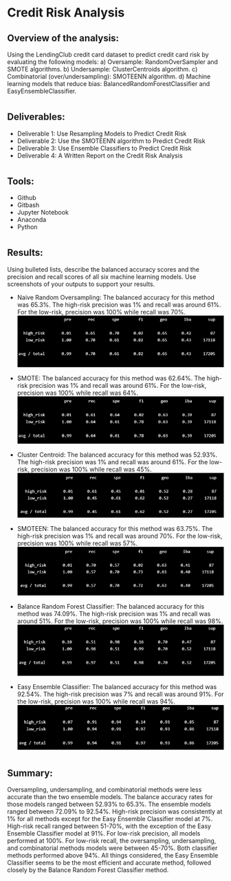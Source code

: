 # Credit Risk Analysis


## Overview of the analysis: 
Using the LendingClub credit card dataset to predict credit card risk by evaluating the following models:
  a) Oversample: RandomOverSampler and SMOTE algorithms.
  b) Undersample: ClusterCentroids algorithm. 
  c) Combinatorial (over/undersampling): SMOTEENN algorithm.
  d) Machine learning models that reduce bias: BalancedRandomForestClassifier and EasyEnsembleClassifier.

# 
## Deliverables:
 - Deliverable 1: Use Resampling Models to Predict Credit Risk
 - Deliverable 2: Use the SMOTEENN algorithm to Predict Credit Risk
 - Deliverable 3: Use Ensemble Classifiers to Predict Credit Risk
 - Deliverable 4: A Written Report on the Credit Risk Analysis


#
## Tools:
  - Github
  - Gitbash
  - Jupyter Notebook
  - Anaconda
  - Python


# 

## Results: 
Using bulleted lists, describe the balanced accuracy scores and the precision and recall scores of all six machine learning models. Use screenshots of your outputs to support your results.

- Naive Random Oversampling:
The balanced accuracy for this method was 65.3%. The high-risk precision was 1% and recall was around 61%. For the low-risk, precision was 100% while recall was 70%.
![Naive Random Oversampling](/PNGs/NaiveRandom_Oversampling.png)

- SMOTE:
The balanced accuracy for this method was 62.64%. The high-risk precision was 1% and recall was  around 61%. For the low-risk, precision was 100% while recall was 64%.
![SMOTE](/PNGs/SMOTE_Oversampling.png)

- Cluster Centroid:
The balanced accuracy for this method was 52.93%. The high-risk precision was 1% and recall was around 61%. For the low-risk, precision was 100% while recall was 45%.
![Cluster Centroid](/PNGs/ClusterCentroid_undersampling.png)

- SMOTEEN:
The balanced accuracy for this method was 63.75%. The high-risk precision was 1% and recall was around 70%. For the low-risk, precision was 100% while recall was 57%.
![SMOTEEN](/PNGs/SMOTEENN_OverUnderSampling.png)

- Balance Random Forest Classifier:
The balanced accuracy for this method was 74.09%. The high-risk precision was 1% and recall was around 51%. For the low-risk, precision was 100% while recall was 98%.
![Balance Random Forest Classifier](/PNGs/BalancedRandomForestClassifier.png)

- Easy Ensemble Classifier:
The balanced accuracy for this method was 92.54%. The high-risk precision was 7% and recall was around 91%. For the low-risk, precision was 100% while recall was 94%.
![Easy Ensemble Classifier](/PNGs/EasyEnsembleClassifier.png)


#
## Summary: 
Oversampling, undersampling, and combinatorial methods were less accurate than the two ensemble models. The balance accuracy rates for those models ranged between 52.93% to 65.3%. The ensemble models ranged between 72.09% to 92.54%. High-risk precision was consistently at 1% for all methods except for the Easy Ensemble Classifier model at 7%. High-risk recall ranged between 51-70%, with the exception of the Easy Ensemble Classifier model at 91%. For low-risk precision, all models performed at 100%. For low-risk recall, the oversampling, undersampling, and combinatorial methods models were between 45-70%. Both classifier methods performed above 94%. All things considered, the Easy Ensemble Classifier seems to be the most efficient and accurate method, followed closely by the Balance Random Forest Classifier method.